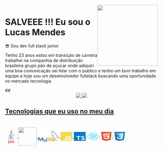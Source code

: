 <img align="right" width="200" height="200" src="https://cdn130.picsart.com/349339421063211.png">
<h1>SALVEEE !!! Eu sou o Lucas Mendes</h1>

😎 Sou dev full stack junior
<p>Tenho 23 anos estou em transição de carreira trabalhei na companhia de distribuição brasileira grupo pão de açucar  onde adiquiri uma boa comunicação 
sei lidar com o publico e tenho um bom trabalho em equipe e hoje sou um desenvolvedor fullstack buscando uma oportunidade no mercado tecnologia</p>
##
<div></div>

<div align="center">
  <a href="https://github.com/Lucas-Mendes-dos-S-Mota">
  <img height="180em" src="https://github-readme-stats.vercel.app/api?username=Lucas-Mendes-dos-S-Mota&show_icons=true&theme=dark&include_all_commits=true&count_private=true"/>
  <img height="180em" src="https://github-readme-stats.vercel.app/api/top-langs/?username=Lucas-Mendes-dos-S-Mota&layout=compact&langs_count=7&theme=dark"/>
</div>


## Tecnologias que eu uso no meu dia
</div>
<div alingn="center">

</div>
<div style="display: inline_block"><br>
  <img align="center" alt="" height="50" width="40" src="https://raw.githubusercontent.com/devicons/devicon/master/icons/java/java-original-wordmark.svg" />
    <img align="center" alt="" height="60" width="60" src="https://cdn.jsdelivr.net/gh/devicons/devicon/icons/spring/spring-original-wordmark.svg" /> 
    <img align="center" alt="" height="70" width="70" src="https://raw.githubusercontent.com/devicons/devicon/master/icons/mysql/mysql-original-wordmark.svg" /> 
<img align="center" alt="" height="30" width="40" src="https://raw.githubusercontent.com/devicons/devicon/master/icons/javascript/javascript-plain.svg">
 <img align="center" alt="" height="30" width="40" src="https://raw.githubusercontent.com/devicons/devicon/master/icons/typescript/typescript-plain.svg">
  <img align="center" alt="" height="30" width="40" src="https://raw.githubusercontent.com/devicons/devicon/master/icons/react/react-original.svg">
  <img align="center" alt="" height="30" width="40" src="https://raw.githubusercontent.com/devicons/devicon/master/icons/html5/html5-original.svg">
  <img align="center" alt="" height="30" width="40" src="https://raw.githubusercontent.com/devicons/devicon/master/icons/css3/css3-original.svg">
  
